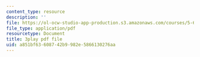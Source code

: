 ```yaml
---
content_type: resource
description: ''
file: https://ol-ocw-studio-app-production.s3.amazonaws.com/courses/5-61-physical-chemistry-fall-2017/a851bf63608742b9982e5866130276aa_DpNZ70Uam0M.pdf
file_type: application/pdf
resourcetype: Document
title: 3play pdf file
uid: a851bf63-6087-42b9-982e-5866130276aa
---
```

